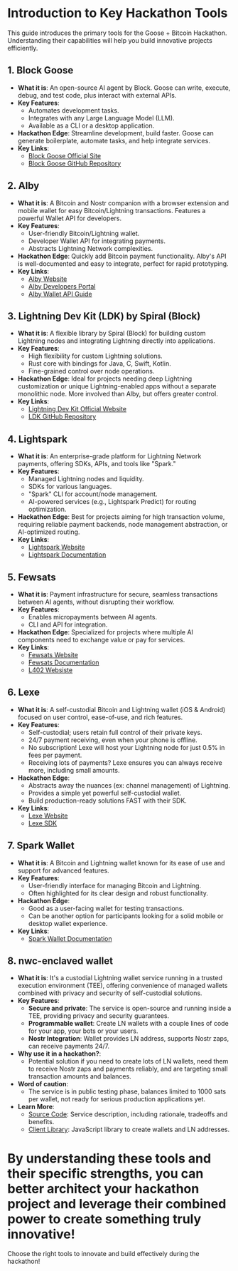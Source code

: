 # Introduction to Key Hackathon Tools

This guide introduces the primary tools for the Goose + Bitcoin Hackathon. Understanding their capabilities will help you build innovative projects efficiently.

## 1. Block Goose

*   **What it is**: An open-source AI agent by Block. Goose can write, execute, debug, and test code, plus interact with external APIs.
*   **Key Features**:
    *   Automates development tasks.
    *   Integrates with any Large Language Model (LLM).
    *   Available as a CLI or a desktop application.
*   **Hackathon Edge**: Streamline development, build faster. Goose can generate boilerplate, automate tasks, and help integrate services.
*   **Key Links**:
    *   [Block Goose Official Site](https://block.github.io/goose/)
    *   [Block Goose GitHub Repository](https://github.com/block/goose)

## 2. Alby

*   **What it is**: A Bitcoin and Nostr companion with a browser extension and mobile wallet for easy Bitcoin/Lightning transactions. Features a powerful Wallet API for developers.
*   **Key Features**:
    *   User-friendly Bitcoin/Lightning wallet.
    *   Developer Wallet API for integrating payments.
    *   Abstracts Lightning Network complexities.
*   **Hackathon Edge**: Quickly add Bitcoin payment functionality. Alby's API is well-documented and easy to integrate, perfect for rapid prototyping.
*   **Key Links**:
    *   [Alby Website](https://getalby.com/)
    *   [Alby Developers Portal](https://getalby.com/developers)
    *   [Alby Wallet API Guide](https://guides.getalby.com/developer-guide/alby-wallet-api)

## 3. Lightning Dev Kit (LDK) by Spiral (Block)

*   **What it is**: A flexible library by Spiral (Block) for building custom Lightning nodes and integrating Lightning directly into applications.
*   **Key Features**:
    *   High flexibility for custom Lightning solutions.
    *   Rust core with bindings for Java, C, Swift, Kotlin.
    *   Fine-grained control over node operations.
*   **Hackathon Edge**: Ideal for projects needing deep Lightning customization or unique Lightning-enabled apps without a separate monolithic node. More involved than Alby, but offers greater control.
*   **Key Links**:
    *   [Lightning Dev Kit Official Website](https://lightningdevkit.org/)
    *   [LDK GitHub Repository](https://github.com/lightningdevkit/rust-lightning)

## 4. Lightspark

*   **What it is**: An enterprise-grade platform for Lightning Network payments, offering SDKs, APIs, and tools like "Spark."
*   **Key Features**:
    *   Managed Lightning nodes and liquidity.
    *   SDKs for various languages.
    *   "Spark" CLI for account/node management.
    *   AI-powered services (e.g., Lightspark Predict) for routing optimization.
*   **Hackathon Edge**: Best for projects aiming for high transaction volume, requiring reliable payment backends, node management abstraction, or AI-optimized routing.
*   **Key Links**:
    *   [Lightspark Website](https://www.lightspark.com/)
    *   [Lightspark Documentation](https://docs.lightspark.com/lightspark-sdk/getting-started)

## 5. Fewsats

*   **What it is**: Payment infrastructure for secure, seamless transactions between AI agents, without disrupting their workflow.
*   **Key Features**:
    *   Enables micropayments between AI agents.
    *   CLI and API for integration.
*   **Hackathon Edge**: Specialized for projects where multiple AI components need to exchange value or pay for services.
*   **Key Links**:
    *   [Fewsats Website](https://www.fewsats.com/)
    *   [Fewsats Documentation](https://fewsats.github.io/fewsats-python)
    *   [L402 Websiste](https://L402.org)

## 6. Lexe

*   **What it is**: A self-custodial Bitcoin and Lightning wallet (iOS & Android) focused on user control, ease-of-use, and rich features.
*   **Key Features**:
    *   Self-custodial; users retain full control of their private keys.
    *   24/7 payment receiving, even when your phone is offline.
    *   No subscription! Lexe will host your Lightning node for just 0.5% in fees per payment.
    *   Receiving lots of payments? Lexe ensures you can always receive more, including small amounts.
*   **Hackathon Edge**:
    *   Abstracts away the nuances (ex: channel management) of Lightning.
    *   Provides a simple yet powerful self-custodial wallet.
    *   Build production-ready solutions FAST with their SDK.
*   **Key Links**:
    *   [Lexe Website](https://lexe.app/)
    *   [Lexe SDK](https://github.com/lexe-app/lexe-sidecar-sdk/)

## 7. Spark Wallet

*   **What it is**: A Bitcoin and Lightning wallet known for its ease of use and support for advanced features.
*   **Key Features**:
    *   User-friendly interface for managing Bitcoin and Lightning.
    *   Often highlighted for its clear design and robust functionality.
*   **Hackathon Edge**:
    *   Good as a user-facing wallet for testing transactions.
    *   Can be another option for participants looking for a solid mobile or desktop wallet experience.
*   **Key Links**:
    *   [Spark Wallet Documentation](https://docs.spark.money/wallet/introduction)

## 8. nwc-enclaved wallet

*   **What it is**: It's a custodial Lightning wallet service running in a trusted execution environment (TEE), offering convenience of managed wallets combined with privacy and security of self-custodial solutions.
*   **Key Features**:
    *   **Secure and private**: The service is open-source and running inside a TEE, providing privacy and security guarantees.
    *   **Programmable wallet**: Create LN wallets with a couple lines of code for your app, your bots or your users.
    *   **Nostr Integration**: Wallet provides LN address, supports Nostr zaps, can receive payments 24/7.
*   **Why use it in a hackathon?**:
    *   Potential solution if you need to create lots of LN wallets, need them to receive Nostr zaps and payments reliably, and are targeting small transaction amounts and balances. 
*   **Word of caution**:
    *   The service is in public testing phase, balances limited to 1000 sats per wallet, not ready for serious production applications yet. 
*   **Learn More**:
    *   [Source Code](https://github.com/nostrband/nwc-enclaved): Service description, including rationale, tradeoffs and benefits.
    *   [Client Library](https://github.com/nostrband/nwc-enclaved-utils): JavaScript library to create wallets and LN addresses.

By understanding these tools and their specific strengths, you can better architect your hackathon project and leverage their combined power to create something truly innovative!
=======
Choose the right tools to innovate and build effectively during the hackathon!
